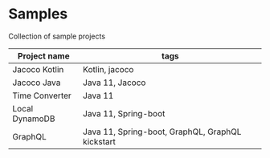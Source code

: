 # Samples
Collection of sample projects

| Project name  | tags                                             |
|---------------|--------------------------------------------------|
| Jacoco Kotlin | Kotlin,  jacoco                                  |
| Jacoco Java   | Java 11, Jacoco                                  |
| Time Converter | Java 11                                          |
| Local DynamoDB | Java 11, Spring-boot                             |
| GraphQL       | Java 11, Spring-boot, GraphQL, GraphQL kickstart |